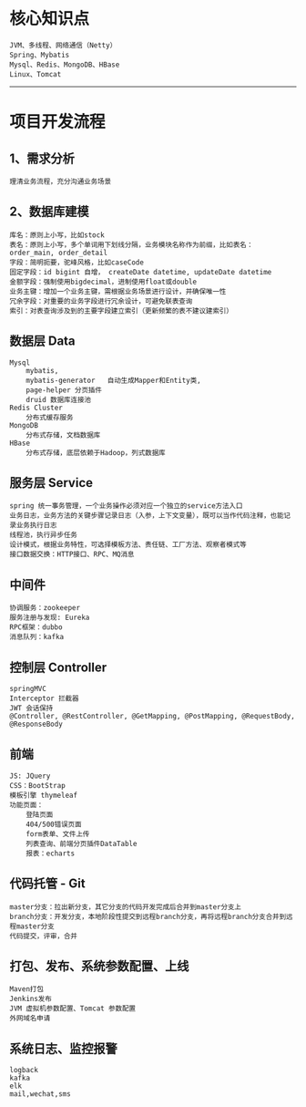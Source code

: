 # 核心知识点
	JVM、多线程、网络通信（Netty）
	Spring、Mybatis
	Mysql、Redis、MongoDB、HBase
	Linux、Tomcat
	
---
# 项目开发流程

## 1、需求分析
	理清业务流程，充分沟通业务场景
	
## 2、数据库建模
	库名：原则上小写，比如stock
	表名：原则上小写，多个单词用下划线分隔，业务模块名称作为前缀，比如表名：order_main, order_detail
	字段：简明扼要，驼峰风格，比如caseCode
	固定字段：id bigint 自增， createDate datetime, updateDate datetime
	金额字段：强制使用bigdecimal，进制使用float或double
	业务主键：增加一个业务主键，需根据业务场景进行设计，并确保唯一性
	冗余字段：对重要的业务字段进行冗余设计，可避免联表查询
	索引：对表查询涉及到的主要字段建立索引（更新频繁的表不建议建索引）
	
## 数据层 Data
	Mysql
		mybatis, 
		mybatis-generator	自动生成Mapper和Entity类, 
		page-helper	分页插件
		druid 数据库连接池
	Redis Cluster
		分布式缓存服务
	MongoDB
		分布式存储，文档数据库
	HBase
		分布式存储，底层依赖于Hadoop，列式数据库

## 服务层 Service
	spring 统一事务管理，一个业务操作必须对应一个独立的service方法入口
	业务日志，业务方法的关键步骤记录日志（入参，上下文变量），既可以当作代码注释，也能记录业务执行日志
	线程池，执行异步任务
	设计模式，根据业务特性，可选择模板方法、责任链、工厂方法、观察者模式等
	接口数据交换：HTTP接口、RPC、MQ消息
	
## 中间件
	协调服务：zookeeper	
	服务注册与发现: Eureka 
	RPC框架：dubbo
	消息队列：kafka
	
## 控制层 Controller
	springMVC
	Interceptor 拦截器
	JWT 会话保持
	@Controller, @RestController, @GetMapping, @PostMapping, @RequestBody, @ResponseBody
	 
	
## 前端
	JS: JQuery
	CSS：BootStrap
	模板引擎 thymeleaf
	功能页面：
		登陆页面
		404/500错误页面
		form表单、文件上传
		列表查询、前端分页插件DataTable
		报表：echarts

## 代码托管 - Git
	master分支：拉出新分支，其它分支的代码开发完成后合并到master分支上
	branch分支：开发分支，本地阶段性提交到远程branch分支，再将远程branch分支合并到远程master分支
	代码提交，评审，合并
	
## 打包、发布、系统参数配置、上线
	Maven打包
	Jenkins发布
	JVM 虚拟机参数配置、Tomcat 参数配置
	外网域名申请
	
## 系统日志、监控报警
	logback
	kafka
	elk
	mail,wechat,sms


	
